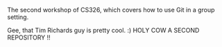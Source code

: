 
The second workshop of CS326, which covers how to use Git in a group setting.

Gee, that Tim Richards guy is pretty cool. :)
HOLY COW A SECOND REPOSITORY !!
